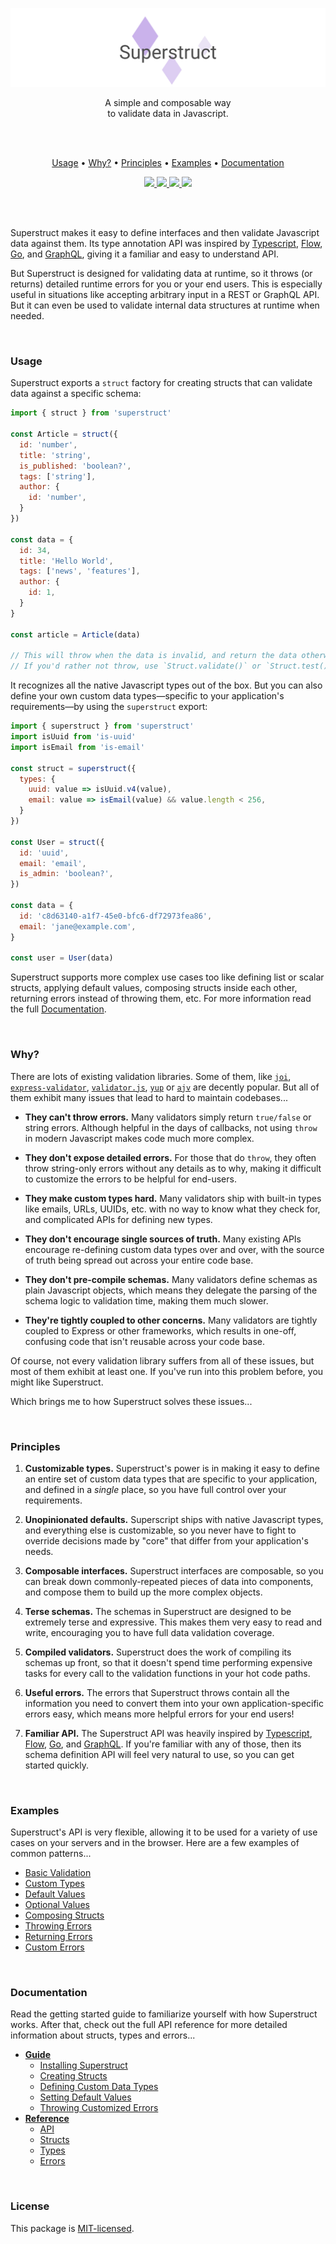 
<p align="center">
  <a href="#"><img src="./docs/images/banner.png" /></a>
</p>

<p align="center">
  A simple and composable way  <br/>
  to validate data in Javascript.
</p>
<br/>
<br/>

<p align="center">
  <a href="#usage">Usage</a> •
  <a href="#why">Why?</a> •
  <a href="#principles">Principles</a> •
  <a href="#examples">Examples</a> •
  <a href="#documentation">Documentation</a>
</p>

<p align="center">
  <a href="https://travis-ci.org/ianstormtaylor/superstruct">
    <img src="https://travis-ci.org/ianstormtaylor/superstruct.svg?branch=master">
  </a> 
  <a href="https://unpkg.com/superstruct/dist/superstruct.min.js">
    <img src="http://img.badgesize.io/https://unpkg.com/superstruct/dist/superstruct.min.js?compression=gzip&amp;label=size&amp;maxAge=3600">
  </a>
  <a href="./packages/superstruct/package.json">
    <img src="https://img.shields.io/npm/v/superstruct.svg?maxAge=3600&label=version&colorB=007ec6&maxAge=3600">
  </a>
  <a href="./License.md">
    <img src="https://img.shields.io/npm/l/slate.svg?maxAge=3600">
  </a> 
</p>

<br/>
<br/>

Superstruct makes it easy to define interfaces and then validate Javascript data against them. Its type annotation API was inspired by [Typescript](https://www.typescriptlang.org/docs/handbook/basic-types.html), [Flow](https://flow.org/en/docs/types/), [Go](https://gobyexample.com/structs), and [GraphQL](http://graphql.org/learn/schema/), giving it a familiar and easy to understand API.

But Superstruct is designed for validating data at runtime, so it throws (or returns) detailed runtime errors for you or your end users. This is especially useful in situations like accepting arbitrary input in a REST or GraphQL API. But it can even be used to validate internal data structures at runtime when needed.


<br/>

### Usage

Superstruct exports a `struct` factory for creating structs that can validate data against a specific schema:

```js
import { struct } from 'superstruct'

const Article = struct({
  id: 'number',
  title: 'string',
  is_published: 'boolean?',
  tags: ['string'],
  author: {
    id: 'number',
  }
})

const data = {
  id: 34,
  title: 'Hello World',
  tags: ['news', 'features'],
  author: {
    id: 1,
  } 
}

const article = Article(data)

// This will throw when the data is invalid, and return the data otherwise.
// If you'd rather not throw, use `Struct.validate()` or `Struct.test()`.
```

It recognizes all the native Javascript types out of the box. But you can also define your own custom data types—specific to your application's requirements—by using the `superstruct` export:

```js
import { superstruct } from 'superstruct'
import isUuid from 'is-uuid'
import isEmail from 'is-email'

const struct = superstruct({
  types: {
    uuid: value => isUuid.v4(value),
    email: value => isEmail(value) && value.length < 256,
  }
})

const User = struct({
  id: 'uuid',
  email: 'email',
  is_admin: 'boolean?',
})

const data = {
  id: 'c8d63140-a1f7-45e0-bfc6-df72973fea86',
  email: 'jane@example.com',
}

const user = User(data)
```

Superstruct supports more complex use cases too like defining list or scalar structs, applying default values, composing structs inside each other, returning errors instead of throwing them, etc. For more information read the full [Documentation](#documentation).


<br/>

### Why?

There are lots of existing validation libraries. Some of them, like [`joi`](), [`express-validator`](https://github.com/ctavan/express-validator), [`validator.js`](https://github.com/chriso/validator.js), [`yup`](https://github.com/jquense/yup) or [`ajv`](https://github.com/epoberezkin/ajv) are decently popular. But all of them exhibit many issues that lead to hard to maintain codebases...

- **They can't throw errors.** Many validators simply return `true/false` or string errors. Although helpful in the days of callbacks, not using `throw` in modern Javascript makes code much more complex.

- **They don't expose detailed errors.** For those that do `throw`, they often throw string-only errors without any details as to why, making it difficult to customize the errors to be helpful for end-users.

- **They make custom types hard.** Many validators ship with built-in types like emails, URLs, UUIDs, etc. with no way to know what they check for, and complicated APIs for defining new types.

- **They don't encourage single sources of truth.** Many existing APIs encourage re-defining custom data types over and over, with the source of truth being spread out across your entire code base.

- **They don't pre-compile schemas.** Many validators define schemas as plain Javascript objects, which means they delegate the parsing of the schema logic to validation time, making them much slower.

- **They're tightly coupled to other concerns.** Many validators are tightly coupled to Express or other frameworks, which results in one-off, confusing code that isn't reusable across your code base.

Of course, not every validation library suffers from all of these issues, but most of them exhibit at least one. If you've run into this problem before, you might like Superstruct.

Which brings me to how Superstruct solves these issues...


<br/>

### Principles

1. **Customizable types.** Superstruct's power is in making it easy to define an entire set of custom data types that are specific to your application, and defined in a _single_ place, so you have full control over your requirements.

2. **Unopinionated defaults.** Superscript ships with native Javascript types, and everything else is customizable, so you never have to fight to override decisions made by "core" that differ from your application's needs.

4. **Composable interfaces.** Superstruct interfaces are composable, so you can break down commonly-repeated pieces of data into components, and compose them to build up the more complex objects.

5. **Terse schemas.** The schemas in Superstruct are designed to be extremely terse and expressive. This makes them very easy to read and write, encouraging you to have full data validation coverage.

7. **Compiled validators.** Superstruct does the work of compiling its schemas up front, so that it doesn't  spend time performing expensive tasks for every call to the validation functions in your hot code paths.

6. **Useful errors.** The errors that Superstruct throws contain all the information you need to convert them into your own application-specific errors easy, which means more helpful errors for your end users!

3. **Familiar API.** The Superstruct API was heavily inspired by [Typescript](https://www.typescriptlang.org/docs/handbook/basic-types.html), [Flow](https://flow.org/en/docs/types/), [Go](https://gobyexample.com/structs), and [GraphQL](http://graphql.org/learn/schema/). If you're familiar with any of those, then its schema definition API will feel very natural to use, so you can get started quickly.


<br/>

### Examples

Superstruct's API is very flexible, allowing it to be used for a variety of use cases on your servers and in the browser. Here are a few examples of common patterns...

- [Basic Validation](./examples/basic-validation.js)
- [Custom Types](./examples/custom-types.js)
- [Default Values](./examples/default-values.js)
- [Optional Values](./examples/optional-values.js)
- [Composing Structs](./examples/composing-structs.js)
- [Throwing Errors](./examples/throwing-errors.js)
- [Returning Errors](./examples/returning-errors.js)
- [Custom Errors](./examples/custom-errors.js)


<br/>

### Documentation

Read the getting started guide to familiarize yourself with how Superstruct works. After that, check out the full API reference for more detailed information about structs, types and errors...

- [**Guide**](./docs/guide.md)
  - [Installing Superstruct](./docs/guide.md#installing-superstruct)
  - [Creating Structs](./docs/guide.md#creating-structs)
  - [Defining Custom Data Types](./docs/guide.md#defining-custom-data-types)
  - [Setting Default Values](./docs/guide.md#setting-default-values)
  - [Throwing Customized Errors](./docs/guide.md#throwing-customized-errors)
- [**Reference**](./docs/reference.md)
  - [API](./docs/reference.md#api)
  - [Structs](./docs/reference.md#structs)
  - [Types](./docs/reference.md#types)
  - [Errors](./docs/reference.md#errors)


<br/>

### License

This package is [MIT-licensed](./License.md).
